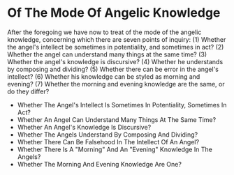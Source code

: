 # Of The Mode Of Angelic Knowledge

After the foregoing we have now to treat of the mode of the angelic knowledge, concerning which there are seven points of inquiry:
(1) Whether the angel's intellect be sometimes in potentiality, and sometimes in act?
(2) Whether the angel can understand many things at the same time?
(3) Whether the angel's knowledge is discursive?
(4) Whether he understands by composing and dividing?
(5) Whether there can be error in the angel's intellect?
(6) Whether his knowledge can be styled as morning and evening?
(7) Whether the morning and evening knowledge are the same, or do they differ?

* Whether The Angel's Intellect Is Sometimes In Potentiality, Sometimes In Act?
* Whether An Angel Can Understand Many Things At The Same Time?
* Whether An Angel's Knowledge Is Discursive?
* Whether The Angels Understand By Composing And Dividing?
* Whether There Can Be Falsehood In The Intellect Of An Angel?
* Whether There Is A "Morning" And An "Evening" Knowledge In The Angels?
* Whether The Morning And Evening Knowledge Are One?